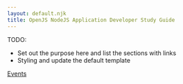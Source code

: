 ```yaml
---
layout: default.njk
title: OpenJS NodeJS Application Developer Study Guide
---
```


TODO:

- Set out the purpose here and list the sections with links
- Styling and update the default template

[Events](/events)
